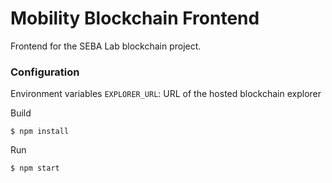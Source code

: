# Mobility Blockchain Frontend

Frontend for the SEBA Lab blockchain project.

### Configuration
Environment variables
`EXPLORER_URL`: URL of the hosted blockchain explorer

Build

    $ npm install

Run

    $ npm start

